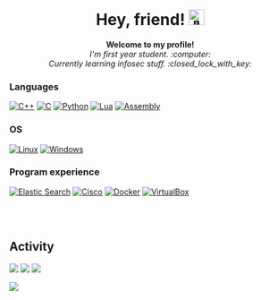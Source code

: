 <h1 align="center">Hey, friend! <img src="https://github-production-user-asset-6210df.s3.amazonaws.com/24524555/238178097-766d336d-b87d-44ba-807c-c51de2bc6b4d.gif" width="28px" alt="👋"></h1>

<p align="center">
  <b>Welcome to my profile!</b><br>
  <i>I'm first year student. :computer: </i><br>
  <i>Currently learning infosec stuff. :closed_lock_with_key:</i>
</p>

### Languages
[![C++](https://img.shields.io/badge/c++-black?style=for-the-badge&logo=cplusplus)](https://github.com/RaphielSh)
[![C](https://img.shields.io/badge/c-black?style=for-the-badge&logo=c)](https://github.com/RaphielSh)
[![Python](https://img.shields.io/badge/python-black?style=for-the-badge&logo=python)](https://github.com/RaphielSh)
[![Lua](https://img.shields.io/badge/lua-black?style=for-the-badge&logo=lua)](https://github.com/RaphielSh)
[![Assembly](https://img.shields.io/badge/assembly-black?style=for-the-badge&logo=assembly)](https://github.com/RaphielSh)

### OS
[![Linux](https://img.shields.io/badge/linux-black?style=for-the-badge&logo=Linux)](https://github.com/RaphielSh)
[![Windows](https://img.shields.io/badge/Windows-black?style=for-the-badge&logo=Windows)](https://github.com/RaphielSh)

### Program experience
[![Elastic Search](https://img.shields.io/badge/ElasticSearch-black?style=for-the-badge&logo=ElasticSearch)](https://github.com/RaphielSh)
[![Cisco](https://img.shields.io/badge/Cisco-black?style=for-the-badge&logo=Cisco)](https://github.com/RaphielSh)
[![Docker](https://img.shields.io/badge/Docker-black?style=for-the-badge&logo=Docker)](https://github.com/RaphielSh)
[![VirtualBox](https://img.shields.io/badge/VirtualBox-black?style=for-the-badge&logo=VirtualBox)](https://github.com/RaphielSh)

<br><br>
## Activity
![](http://github-profile-summary-cards.vercel.app/api/cards/repos-per-language?username=RaphielSh&theme=transparent)
![](http://github-profile-summary-cards.vercel.app/api/cards/stats?username=RaphielSh&theme=transparent)
![](http://github-profile-summary-cards.vercel.app/api/cards/profile-details?username=RaphielSh&theme=transparent)
<p>
  <a href="https://github.com/RaphielSh">
    <img src="https://github-readme-stats.vercel.app/api/top-langs/?username=RaphielSh&langs_count=5&layout=default&card_width=699&hide_border=true&theme=transparent" />
  </a>
</p>
